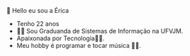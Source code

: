 👋 Hello eu sou a Érica
- Tenho 22 anos 
- 🧑‍🎓 Sou Graduanda de Sistemas de Informação na UFVJM.
- Apaixonada por Tecnologia🤩🤩.
- Meu hobby é programar e tocar música 🎵🎵.
